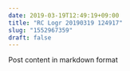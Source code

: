 ```yaml
---
date: 2019-03-19T12:49:19+09:00
title: "RC Logr 20190319 124917"
slug: "1552967359"
draft: false
---
```


Post content in markdown format
